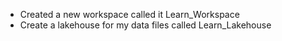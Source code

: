 - Created a new workspace called it Learn_Workspace
- Create a lakehouse  for my  data files called Learn_Lakehouse
